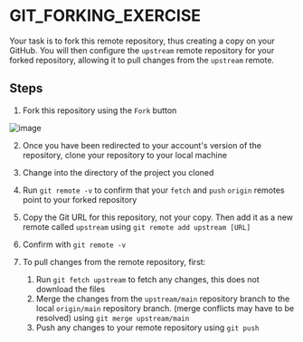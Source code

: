 # GIT_FORKING_EXERCISE

Your task is to fork this remote repository, thus creating a copy on your GitHub. You will then configure the `upstream` remote repository for your forked repository, allowing it to pull changes from the `upstream` remote.

## Steps

1. Fork this repository using the `Fork` button

![image](https://user-images.githubusercontent.com/67016030/115005139-797a9f00-9e9f-11eb-8747-05d5090a6ae4.png)

2. Once you have been redirected to your account's version of the repository, clone your repository to your local machine

3. Change into the directory of the project you cloned

4. Run `git remote -v` to confirm that your `fetch` and `push` `origin` remotes point to your forked repository

5. Copy the Git URL for this repository, not your copy. Then add it as a new remote called `upstream` using `git remote add upstream [URL]`

6. Confirm with `git remote -v`

7. To pull changes from the remote repository, first:

    1. Run `git fetch upstream` to fetch any changes, this does not download the files
    2. Merge the changes from the `upstream/main` repository branch to the local `origin/main` repository branch. (merge conflicts may have to be resolved) using `git merge upstream/main`
    3. Push any changes to your remote repository using `git push`
